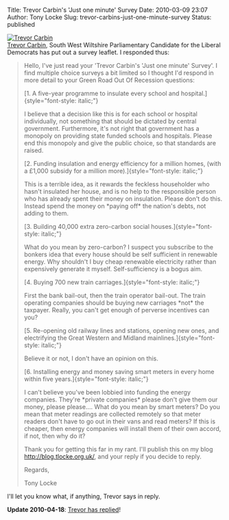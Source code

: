 Title: Trevor Carbin's 'Just one minute' Survey
Date: 2010-03-09 23:07
Author: Tony Locke
Slug: trevor-carbins-just-one-minute-survey
Status: published

[![Trevor Carbin](http://trevorcarbin.org.uk/images/sites/84.234.17.197-45d0904c858b65.86313820/portrait.jpeg)](http://trevorcarbin.org.uk/images/sites/84.234.17.197-45d0904c858b65.86313820/portrait.jpeg)  
[Trevor Carbin](http://trevorcarbin.org.uk/), South West Wiltshire Parliamentary Candidate for the Liberal Democrats has put out a survey leaflet. I responded thus:  

> Hello, I've just read your 'Trevor Carbin's 'Just one minute' Survey'. I find multiple choice surveys a bit limited so I thought I'd respond in more detail to your Green Road Out Of Recession questions:  
>   
> [1. A five-year programme to insulate every school and hospital.]{style="font-style: italic;"}  
>   
> I believe that a decision like this is for each school or hospital individually, not something that should be dictated by central government. Furthermore, it's not right that government has a monopoly on providing state funded schools and hospitals. Please end this monopoly and give the public choice, so that standards are raised.  
>   
>   
> [2. Funding insulation and energy efficiency for a million homes, (with a £1,000 subsidy for a million more).]{style="font-style: italic;"}  
>   
> This is a terrible idea, as it rewards the feckless householder who hasn't insulated her house, and is no help to the responsible person who has already spent their money on insulation. Please don't do this. Instead spend the money on \*paying off\* the nation's debts, not adding to them.  
>   
>   
> [3. Building 40,000 extra zero-carbon social houses.]{style="font-style: italic;"}  
>   
> What do you mean by zero-carbon? I suspect you subscribe to the bonkers idea that every house should be self sufficient in renewable energy. Why shouldn't I buy cheap renewable electricity rather than expensively generate it myself. Self-sufficiency is a bogus aim.  
>   
>   
> [4. Buying 700 new train carriages.]{style="font-style: italic;"}  
>   
> First the bank bail-out, then the train operator bail-out. The train operating companies should be buying new carriages \*not\* the taxpayer. Really, you can't get enough of perverse incentives can you?  
>   
>   
> [5. Re-opening old railway lines and stations, opening new ones, and electrifying the Great Western and Midland mainlines.]{style="font-style: italic;"}  
>   
> Believe it or not, I don't have an opinion on this.  
>   
>   
> [6. Installing energy and money saving smart meters in every home within five years.]{style="font-style: italic;"}  
>   
> I can't believe you've been lobbied into funding the energy companies. They're \*private companies\* please don't give them our money, please please.... What do you mean by smart meters? Do you mean that meter readings are collected remotely so that meter readers don't have to go out in their vans and read meters? If this is cheaper, then energy companies will install them of their own accord, if not, then why do it?  
>   
> Thank you for getting this far in my rant. I'll publish this on my blog http://blog.tlocke.org.uk/, and your reply if you decide to reply.  
>   
> Regards,  
>   
> Tony Locke

  
I'll let you know what, if anything, Trevor says in reply.

**Update 2010-04-18**:
[Trevor has replied]({filename}trevor-carbin-responds.md)!
